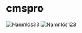 # cmspro 
![Namnlös33](https://user-images.githubusercontent.com/70195756/141176655-997ab316-b8ef-45f4-9a9d-0125211f7de2.png)
![Namnlös123](https://user-images.githubusercontent.com/70195756/141176659-faff0d76-11b8-4613-b875-963274d0f64b.png)

